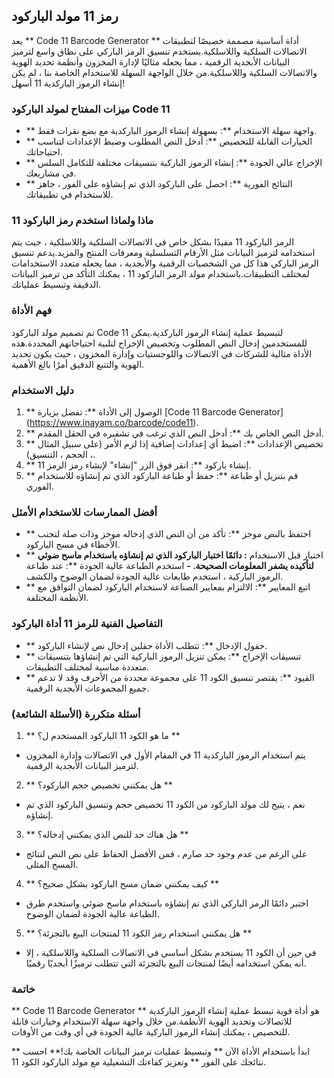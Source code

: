 ## رمز 11 مولد الباركود

يعد ** Code 11 Barcode Generator ** أداة أساسية مصممة خصيصًا لتطبيقات الاتصالات السلكية واللاسلكية.يستخدم تنسيق الرمز الباركي على نطاق واسع لترميز البيانات الأبجدية الرقمية ، مما يجعله مثاليًا لإدارة المخزون وأنظمة تحديد الهوية والاتصالات السلكية واللاسلكية.من خلال الواجهة السهلة للاستخدام الخاصة بنا ، لم يكن إنشاء الرموز الباركدية 11 أسهل!

### ميزات المفتاح لمولد الباركود Code 11

- ** واجهة سهلة الاستخدام **: بسهولة إنشاء الرموز الباركدية مع بضع نقرات فقط.
- ** الخيارات القابلة للتخصيص **: أدخل النص المطلوب وضبط الإعدادات لتناسب احتياجاتك.
- ** الإخراج عالي الجودة **: إنشاء الرموز الباركية بتنسيقات مختلفة للتكامل السلس في مشاريعك.
- ** النتائج الفورية **: احصل على الباركود الذي تم إنشاؤه على الفور ، جاهز للاستخدام في تطبيقاتك.

### ماذا ولماذا استخدم رمز الباركود 11

الرمز الباركود 11 مفيدًا بشكل خاص في الاتصالات السلكية واللاسلكية ، حيث يتم استخدامه لترميز البيانات مثل الأرقام التسلسلية ومعرفات المنتج والمزيد.يدعم تنسيق الرمز الباركي هذا كل من الشخصيات الرقمية والأبجدية ، مما يجعله متعدد الاستخدامات لمختلف التطبيقات.باستخدام مولد الرمز الباركود 11 ، يمكنك التأكد من ترميز البيانات الدقيقة وتبسيط عملياتك.

### فهم الأداة

تم تصميم مولد الباركود Code 11 لتبسيط عملية إنشاء الرموز الباركدية.يمكن للمستخدمين إدخال النص المطلوب وتخصيص الإخراج لتلبية احتياجاتهم المحددة.هذه الأداة مثالية للشركات في الاتصالات واللوجستيات وإدارة المخزون ، حيث يكون تحديد الهوية والتتبع الدقيق أمرًا بالغ الأهمية.

### دليل الاستخدام

1. ** الوصول إلى الأداة **: تفضل بزيارة [Code 11 Barcode Generator] (https://www.inayam.co/barcode/code11).
2. ** أدخل النص الخاص بك **: أدخل النص الذي ترغب في تشفيره في الحقل المقدم.
3. ** تخصيص الإعدادات **: اضبط أي إعدادات إضافية إذا لزم الأمر (على سبيل المثال ، الحجم ، التنسيق).
4. ** إنشاء باركود **: انقر فوق الزر "إنشاء" لإنشاء رمز الرمز 11.
5. ** قم بتنزيل أو طباعة **: حفظ أو طباعة الباركود الذي تم إنشاؤه للاستخدام الفوري.

### أفضل الممارسات للاستخدام الأمثل

- ** احتفظ بالنص موجز **: تأكد من أن النص الذي إدخاله موجز وذات صلة لتجنب الأخطاء في مسح الباركود.
- ** اختبار قبل الاستخدام **: دائمًا اختبار الباركود الذي تم إنشاؤه باستخدام ماسح ضوئي لتأكيده يشفر المعلومات الصحيحة.
-** استخدم الطباعة عالية الجودة **: عند طباعة الرموز الباركية ، استخدم طابعات عالية الجودة لضمان الوضوح والكشف.
- ** اتبع المعايير **: الالتزام بمعايير الصناعة لاستخدام الباركود لضمان التوافق مع الأنظمة المختلفة.

### التفاصيل الفنية للرمز 11 أداة الباركود

- ** حقول الإدخال **: تتطلب الأداة حقلين إدخال نص لإنشاء الباركود.
- ** تنسيقات الإخراج **: يمكن تنزيل الرموز الباركية التي تم إنشاؤها بتنسيقات متعددة مناسبة لمختلف التطبيقات.
- ** القيود **: يقتصر تنسيق الكود 11 على مجموعة محددة من الأحرف وقد لا تدعم جميع المجموعات الأبجدية الرقمية.

### أسئلة متكررة (الأسئلة الشائعة)

1. ** ما هو الكود 11 الباركود المستخدم ل؟ **
- يتم استخدام الرموز الباركدية 11 في المقام الأول في الاتصالات وإدارة المخزون لترميز البيانات الأبجدية الرقمية.

2. ** هل يمكنني تخصيص حجم الباركود؟ **
- نعم ، يتيح لك مولد الباركود من الكود 11 تخصيص حجم وتنسيق الباركود الذي تم إنشاؤه.

3. ** هل هناك حد للنص الذي يمكنني إدخاله؟ **
- على الرغم من عدم وجود حد صارم ، فمن الأفضل الحفاظ على نص النص لنتائج المسح المثلى.

4. ** كيف يمكنني ضمان مسح الباركود بشكل صحيح؟ **
- اختبر دائمًا الرمز الباركي الذي تم إنشاؤه باستخدام ماسح ضوئي واستخدم طرق الطباعة عالية الجودة لضمان الوضوح.

5. ** هل يمكنني استخدام رمز الكود 11 لمنتجات البيع بالتجزئة؟ **
- في حين أن الكود 11 يستخدم بشكل أساسي في الاتصالات السلكية واللاسلكية ، إلا أنه يمكن استخدامه أيضًا لمنتجات البيع بالتجزئة التي تتطلب ترميزًا أبجديًا رقميًا.

### خاتمة

** Code 11 Barcode Generator ** هو أداة قوية تبسط عملية إنشاء الرموز الباركدية للاتصالات وتحديد الهوية الأنظمة.من خلال واجهة سهلة الاستخدام وخيارات قابلة للتخصيص ، يمكنك إنشاء الرموز الباركية عالية الجودة في أي وقت من الأوقات.

** ابدأ باستخدام الأداة الآن ** وتبسيط عمليات ترميز البيانات الخاصة بك!** احسب نتائجك على الفور ** وتعزيز كفاءتك التشغيلية مع مولد الباركود الكود 11.